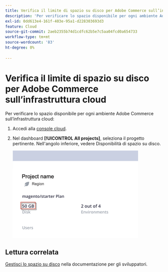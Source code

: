 ```yaml
---
title: Verifica il limite di spazio su disco per Adobe Commerce sull’infrastruttura cloud
description: 'Per verificare lo spazio disponibile per ogni ambiente Adobe Commerce sull’infrastruttura cloud:'
exl-id: 0dd613e4-161f-403e-95a1-d228303693d3
feature: Cloud
source-git-commit: 2aeb2355b74d1cdfc62b5e7c5aa04fcd0a654733
workflow-type: tm+mt
source-wordcount: '83'
ht-degree: 0%

---
```


# Verifica il limite di spazio su disco per Adobe Commerce sull’infrastruttura cloud

Per verificare lo spazio disponibile per ogni ambiente Adobe Commerce sull’infrastruttura cloud:

1. Accedi alla [console cloud](https://console.adobecommerce.com).
1. Nel dashboard **[!UICONTROL All projects]**, seleziona il progetto pertinente. Nell&#39;angolo inferiore, vedere Disponibilità di spazio su disco.

   ![spazio_progetto.png](/help/how-to/general/assets/project_space.png)

## Lettura correlata

[Gestisci lo spazio su disco](https://experienceleague.adobe.com/it/docs/commerce-cloud-service/user-guide/develop/storage/manage-disk-space) nella documentazione per gli sviluppatori.
